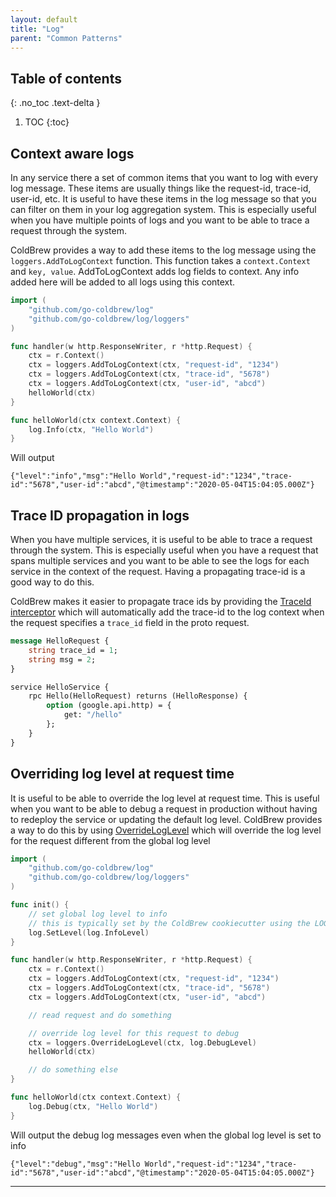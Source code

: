 ```yaml
---
layout: default
title: "Log"
parent: "Common Patterns"
---
```

## Table of contents
{: .no_toc .text-delta }

1. TOC
{:toc}

## Context aware logs

In any service there a set of common items that you want to log with every log message. These items are usually things like the request-id, trace-id, user-id, etc. It is useful to have these items in the log message so that you can filter on them in your log aggregation system. This is especially useful when you have multiple points of logs and you want to be able to trace a request through the system.

ColdBrew provides a way to add these items to the log message using the `loggers.AddToLogContext` function. This function takes a `context.Context` and `key, value`. AddToLogContext adds log fields to context. Any info added here will be added to all logs using this context.

```go
import (
    "github.com/go-coldbrew/log"
    "github.com/go-coldbrew/log/loggers"
)

func handler(w http.ResponseWriter, r *http.Request) {
    ctx = r.Context()
    ctx = loggers.AddToLogContext(ctx, "request-id", "1234")
    ctx = loggers.AddToLogContext(ctx, "trace-id", "5678")
    ctx = loggers.AddToLogContext(ctx, "user-id", "abcd")
    helloWorld(ctx)
}

func helloWorld(ctx context.Context) {
    log.Info(ctx, "Hello World")
}
```

Will output

```
{"level":"info","msg":"Hello World","request-id":"1234","trace-id":"5678","user-id":"abcd","@timestamp":"2020-05-04T15:04:05.000Z"}
```

## Trace ID propagation in logs

When you have multiple services, it is useful to be able to trace a request through the system. This is especially useful when you have a request that spans multiple services and you want to be able to see the logs for each service in the context of the request. Having a propagating trace-id is a good way to do this.

ColdBrew makes it easier to propagate trace ids by providing the [TraceId interceptor] which will automatically add the trace-id to the log context when the request specifies a `trace_id` field in the proto request.

```proto
message HelloRequest {
    string trace_id = 1;
    string msg = 2;
}

service HelloService {
    rpc Hello(HelloRequest) returns (HelloResponse) {
        option (google.api.http) = {
            get: "/hello"
        };
    }
}
```

## Overriding log level at request time

It is useful to be able to override the log level at request time. This is useful when you want to be able to debug a request in production without having to redeploy the service or updating the default log level. ColdBrew provides a way to do this by using [OverrideLogLevel] which will override the log level for the request different from the global log level


```go
import (
    "github.com/go-coldbrew/log"
    "github.com/go-coldbrew/log/loggers"
)

func init() {
    // set global log level to info
    // this is typically set by the ColdBrew cookiecutter using the LOG_LEVEL environment variable
    log.SetLevel(log.InfoLevel)
}

func handler(w http.ResponseWriter, r *http.Request) {
    ctx = r.Context()
    ctx = loggers.AddToLogContext(ctx, "request-id", "1234")
    ctx = loggers.AddToLogContext(ctx, "trace-id", "5678")
    ctx = loggers.AddToLogContext(ctx, "user-id", "abcd")

    // read request and do something

    // override log level for this request to debug
    ctx = loggers.OverrideLogLevel(ctx, log.DebugLevel)
    helloWorld(ctx)

    // do something else
}

func helloWorld(ctx context.Context) {
    log.Debug(ctx, "Hello World")
}

```

Will output the debug log messages even when the global log level is set to info

```
{"level":"debug","msg":"Hello World","request-id":"1234","trace-id":"5678","user-id":"abcd","@timestamp":"2020-05-04T15:04:05.000Z"}
```

---
[TraceId interceptor]: https://pkg.go.dev/github.com/go-coldbrew/interceptors#TraceIdInterceptor
[go-coldbrew/tracing]: https://pkg.go.dev/github.com/go-coldbrew/tracing
[ColdBrew cookiecutter]: /getting-started
[interceptors]: https://pkg.go.dev/github.com/go-coldbrew/interceptors
[UseColdBrewServcerInterceptors]: https://pkg.go.dev/github.com/go-coldbrew/interceptors#UseColdBrewServerInterceptors
[OverrideLogLevel]: https://github.com/go-coldbrew/log#func-overrideloglevel
